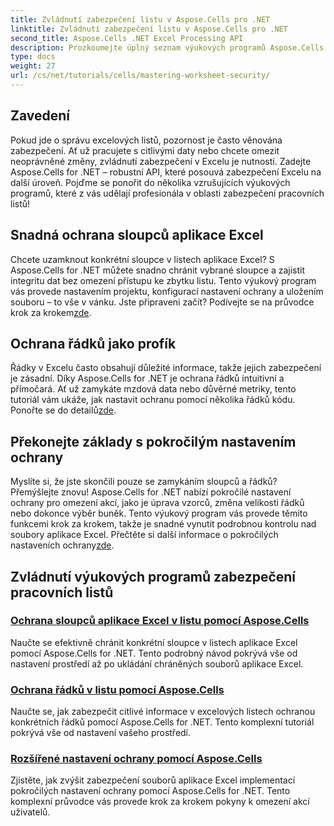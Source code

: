 ```yaml
---
title: Zvládnutí zabezpečení listu v Aspose.Cells pro .NET
linktitle: Zvládnutí zabezpečení listu v Aspose.Cells pro .NET
second_title: Aspose.Cells .NET Excel Processing API
description: Prozkoumejte úplný seznam výukových programů Aspose.Cells pro .NET. Naučte se ovládat zabezpečení listu pomocí praktických, podrobných průvodců pro ochranu Excelu.
type: docs
weight: 27
url: /cs/net/tutorials/cells/mastering-worksheet-security/
---
```

## Zavedení

Pokud jde o správu excelových listů, pozornost je často věnována zabezpečení. Ať už pracujete s citlivými daty nebo chcete omezit neoprávněné změny, zvládnutí zabezpečení v Excelu je nutností. Zadejte Aspose.Cells for .NET – robustní API, které posouvá zabezpečení Excelu na další úroveň. Pojďme se ponořit do několika vzrušujících výukových programů, které z vás udělají profesionála v oblasti zabezpečení pracovních listů!

## Snadná ochrana sloupců aplikace Excel  
 Chcete uzamknout konkrétní sloupce v listech aplikace Excel? S Aspose.Cells for .NET můžete snadno chránit vybrané sloupce a zajistit integritu dat bez omezení přístupu ke zbytku listu. Tento výukový program vás provede nastavením projektu, konfigurací nastavení ochrany a uložením souboru – to vše v vánku. Jste připraveni začít? Podívejte se na průvodce krok za krokem[zde](./excel-column-protection/).

## Ochrana řádků jako profík  
Řádky v Excelu často obsahují důležité informace, takže jejich zabezpečení je zásadní. Díky Aspose.Cells for .NET je ochrana řádků intuitivní a přímočará. Ať už zamykáte mzdová data nebo důvěrné metriky, tento tutoriál vám ukáže, jak nastavit ochranu pomocí několika řádků kódu. Ponořte se do detailů[zde](./protecting-rows/).

## Překonejte základy s pokročilým nastavením ochrany  
 Myslíte si, že jste skončili pouze se zamykáním sloupců a řádků? Přemýšlejte znovu! Aspose.Cells for .NET nabízí pokročilé nastavení ochrany pro omezení akcí, jako je úprava vzorců, změna velikosti řádků nebo dokonce výběr buněk. Tento výukový program vás provede těmito funkcemi krok za krokem, takže je snadné vynutit podrobnou kontrolu nad soubory aplikace Excel. Přečtěte si další informace o pokročilých nastaveních ochrany[zde](./advanced-protection-settings/).

## Zvládnutí výukových programů zabezpečení pracovních listů
### [Ochrana sloupců aplikace Excel v listu pomocí Aspose.Cells](./excel-column-protection/)
Naučte se efektivně chránit konkrétní sloupce v listech aplikace Excel pomocí Aspose.Cells for .NET. Tento podrobný návod pokrývá vše od nastavení prostředí až po ukládání chráněných souborů aplikace Excel.
### [Ochrana řádků v listu pomocí Aspose.Cells](./protecting-rows/)
Naučte se, jak zabezpečit citlivé informace v excelových listech ochranou konkrétních řádků pomocí Aspose.Cells for .NET. Tento komplexní tutoriál pokrývá vše od nastavení vašeho prostředí.
### [Rozšířené nastavení ochrany pomocí Aspose.Cells](./advanced-protection-settings/)
Zjistěte, jak zvýšit zabezpečení souborů aplikace Excel implementací pokročilých nastavení ochrany pomocí Aspose.Cells for .NET. Tento komplexní průvodce vás provede krok za krokem pokyny k omezení akcí uživatelů.